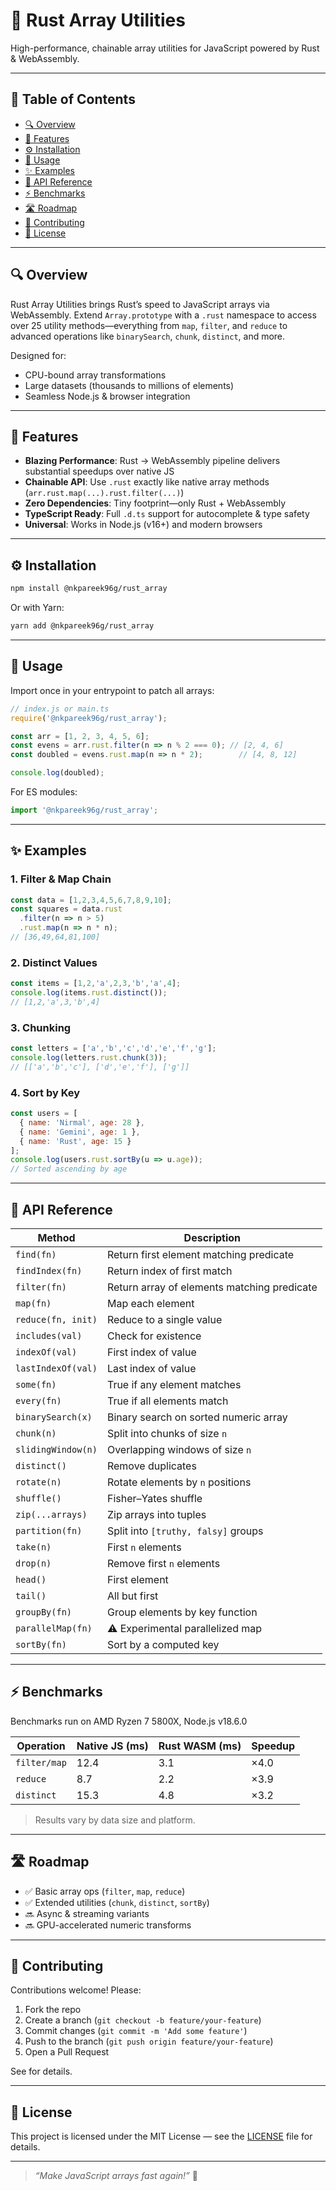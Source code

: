 # 🦀 Rust Array Utilities

&#x20;    &#x20;

High-performance, chainable array utilities for JavaScript powered by Rust & WebAssembly.

---

## 📖 Table of Contents

* [🔍 Overview](#-overview)
* [🚀 Features](#-features)
* [⚙️ Installation](#️-installation)
* [🔧 Usage](#-usage)
* [✨ Examples](#-examples)
* [📘 API Reference](#-api-reference)
* [⚡️ Benchmarks](#️-benchmarks)
* [🛣️ Roadmap](#️-roadmap)
* [🤝 Contributing](#-contributing)
* [📄 License](#-license)

---

## 🔍 Overview

Rust Array Utilities brings Rust’s speed to JavaScript arrays via WebAssembly. Extend `Array.prototype` with a `.rust` namespace to access over 25 utility methods—everything from `map`, `filter`, and `reduce` to advanced operations like `binarySearch`, `chunk`, `distinct`, and more.

Designed for:

* CPU-bound array transformations
* Large datasets (thousands to millions of elements)
* Seamless Node.js & browser integration

---

## 🚀 Features

* **Blazing Performance**: Rust → WebAssembly pipeline delivers substantial speedups over native JS
* **Chainable API**: Use `.rust` exactly like native array methods (`arr.rust.map(...).rust.filter(...)`)
* **Zero Dependencies**: Tiny footprint—only Rust + WebAssembly
* **TypeScript Ready**: Full `.d.ts` support for autocomplete & type safety
* **Universal**: Works in Node.js (v16+) and modern browsers

---

## ⚙️ Installation

```bash
npm install @nkpareek96g/rust_array
```

Or with Yarn:

```bash
yarn add @nkpareek96g/rust_array
```

---

## 🔧 Usage

Import once in your entrypoint to patch all arrays:

```js
// index.js or main.ts
require('@nkpareek96g/rust_array');

const arr = [1, 2, 3, 4, 5, 6];
const evens = arr.rust.filter(n => n % 2 === 0); // [2, 4, 6]
const doubled = evens.rust.map(n => n * 2);        // [4, 8, 12]

console.log(doubled);
```

For ES modules:

```js
import '@nkpareek96g/rust_array';
```

---

## ✨ Examples

### 1. Filter & Map Chain

```js
const data = [1,2,3,4,5,6,7,8,9,10];
const squares = data.rust
  .filter(n => n > 5)
  .rust.map(n => n * n);
// [36,49,64,81,100]
```

### 2. Distinct Values

```js
const items = [1,2,'a',2,3,'b','a',4];
console.log(items.rust.distinct());
// [1,2,'a',3,'b',4]
```

### 3. Chunking

```js
const letters = ['a','b','c','d','e','f','g'];
console.log(letters.rust.chunk(3));
// [['a','b','c'], ['d','e','f'], ['g']]
```

### 4. Sort by Key

```js
const users = [
  { name: 'Nirmal', age: 28 },
  { name: 'Gemini', age: 1 },
  { name: 'Rust', age: 15 }
];
console.log(users.rust.sortBy(u => u.age));
// Sorted ascending by age
```

---

## 📘 API Reference

| Method             | Description                                 |
| ------------------ | ------------------------------------------- |
| `find(fn)`         | Return first element matching predicate     |
| `findIndex(fn)`    | Return index of first match                 |
| `filter(fn)`       | Return array of elements matching predicate |
| `map(fn)`          | Map each element                            |
| `reduce(fn, init)` | Reduce to a single value                    |
| `includes(val)`    | Check for existence                         |
| `indexOf(val)`     | First index of value                        |
| `lastIndexOf(val)` | Last index of value                         |
| `some(fn)`         | True if any element matches                 |
| `every(fn)`        | True if all elements match                  |
| `binarySearch(x)`  | Binary search on sorted numeric array       |
| `chunk(n)`         | Split into chunks of size `n`               |
| `slidingWindow(n)` | Overlapping windows of size `n`             |
| `distinct()`       | Remove duplicates                           |
| `rotate(n)`        | Rotate elements by `n` positions            |
| `shuffle()`        | Fisher–Yates shuffle                        |
| `zip(...arrays)`   | Zip arrays into tuples                      |
| `partition(fn)`    | Split into `[truthy, falsy]` groups         |
| `take(n)`          | First `n` elements                          |
| `drop(n)`          | Remove first `n` elements                   |
| `head()`           | First element                               |
| `tail()`           | All but first                               |
| `groupBy(fn)`      | Group elements by key function              |
| `parallelMap(fn)`  | ⚠️ Experimental parallelized map            |
| `sortBy(fn)`       | Sort by a computed key                      |

---

## ⚡️ Benchmarks

Benchmarks run on AMD Ryzen 7 5800X, Node.js v18.6.0

| Operation    | Native JS (ms) | Rust WASM (ms) | Speedup |
| ------------ | -------------- | -------------- | ------- |
| `filter/map` | 12.4           | 3.1            | ×4.0    |
| `reduce`     | 8.7            | 2.2            | ×3.9    |
| `distinct`   | 15.3           | 4.8            | ×3.2    |

> Results vary by data size and platform.

---

## 🛣️ Roadmap

* ✅ Basic array ops (`filter`, `map`, `reduce`)
* ✅ Extended utilities (`chunk`, `distinct`, `sortBy`)
* 🔜 Async & streaming variants
* 🔜 GPU-accelerated numeric transforms


---

## 🤝 Contributing

Contributions welcome! Please:

1. Fork the repo
2. Create a branch (`git checkout -b feature/your-feature`)
3. Commit changes (`git commit -m 'Add some feature'`)
4. Push to the branch (`git push origin feature/your-feature`)
5. Open a Pull Request

See  for details.

---

## 📄 License

This project is licensed under the MIT License — see the [LICENSE](./LICENSE) file for details.

---

> *“Make JavaScript arrays fast again!”* 🚀

